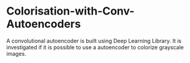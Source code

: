 # Colorisation-with-Conv-Autoencoders

A convolutional autoencoder is built using Deep Learning Library.  It is investigated if it is possible to use a  autoencoder to colorize grayscale images.
